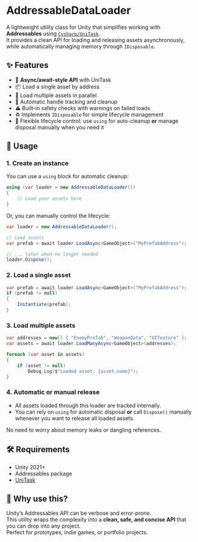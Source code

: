 # AddressableDataLoader

A lightweight utility class for Unity that simplifies working with **Addressables** using [`Cysharp/UniTask`](https://github.com/Cysharp/UniTask).  
It provides a clean API for loading and releasing assets asynchronously, while automatically managing memory through `IDisposable`.

## ✨ Features

- 🚀 **Async/await-style API** with UniTask  
- 📦 Load a single asset by address  
- 📂 Load multiple assets in parallel  
- 🧹 Automatic handle tracking and cleanup  
- ⚠️ Built-in safety checks with warnings on failed loads  
- ♻️ Implements `IDisposable` for simple lifecycle management  
- 👐 Flexible lifecycle control: use `using` for auto-cleanup **or** manage disposal manually when you need it  

## 📖 Usage

### 1. Create an instance

You can use a `using` block for automatic cleanup:
```csharp
using (var loader = new AddressableDataLoader())
{
    // Load your assets here
}
```

Or, you can manually control the lifecycle:
```csharp
var loader = new AddressableDataLoader();

// Load assets
var prefab = await loader.LoadAsync<GameObject>("MyPrefabAddress");

// ... later when no longer needed
loader.Dispose();
```

### 2. Load a single asset
```csharp
var prefab = await loader.LoadAsync<GameObject>("MyPrefabAddress");
if (prefab != null)
{
    Instantiate(prefab);
}
```

### 3. Load multiple assets
```csharp
var addresses = new[] { "EnemyPrefab", "WeaponData", "UITexture" };
var assets = await loader.LoadManyAsync<GameObject>(addresses);

foreach (var asset in assets)
{
    if (asset != null)
        Debug.Log($"Loaded asset: {asset.name}");
}
```

### 4. Automatic or manual release
- All assets loaded through this loader are tracked internally.  
- You can rely on `using` for automatic disposal **or** call `Dispose()` manually whenever you want to release all loaded assets.  

No need to worry about memory leaks or dangling references.

## 🛠 Requirements

- Unity 2021+  
- Addressables package  
- [UniTask](https://github.com/Cysharp/UniTask)  

## 🔮 Why use this?

Unity’s Addressables API can be verbose and error-prone.  
This utility wraps the complexity into a **clean, safe, and concise API** that you can drop into any project.  
Perfect for prototypes, indie games, or portfolio projects.  

